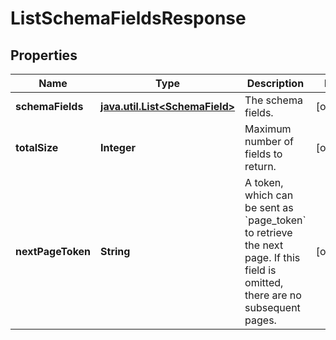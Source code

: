 

# ListSchemaFieldsResponse

## Properties

Name | Type | Description | Notes
------------ | ------------- | ------------- | -------------
**schemaFields** | [**java.util.List&lt;SchemaField&gt;**](SchemaField.md) | The schema fields. |  [optional]
**totalSize** | **Integer** | Maximum number of fields to return. |  [optional]
**nextPageToken** | **String** | A token, which can be sent as &#x60;page_token&#x60; to retrieve the next page.  If this field is omitted, there are no subsequent pages. |  [optional]



